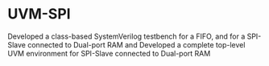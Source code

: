 # UVM-SPI
   Developed a class-based SystemVerilog testbench for a FIFO, and for a SPI-Slave connected to Dual-port RAM and Developed a complete top-level UVM environment for SPI-Slave connected to Dual-port RAM
